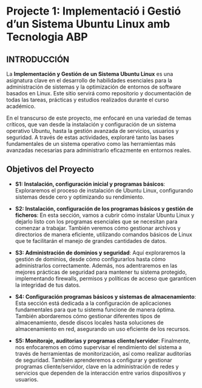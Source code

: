 # __Projecte 1: Implementació i Gestió d’un Sistema Ubuntu Linux amb Tecnologia ABP__

## __INTRODUCCIÓN__

La **Implementación y Gestión de un Sistema Ubuntu Linux** es una asignatura clave en el desarrollo de habilidades esenciales para la administración de sistemas y la optimización de entornos de software basados en Linux. Este sitio servirá como repositorio y documentación de todas las tareas, prácticas y estudios realizados durante el curso académico.

En el transcurso de este proyecto, me enfocaré en una variedad de temas críticos, que van desde la instalación y configuración de un sistema operativo Ubuntu, hasta la gestión avanzada de servicios, usuarios y seguridad. A través de estas actividades, exploraré tanto las bases fundamentales de un sistema operativo como las herramientas más avanzadas necesarias para administrarlo eficazmente en entornos reales.

## __Objetivos del Proyecto__

- **S1: Instalación, configuración inicial y programas básicos**: Exploraremos el proceso de instalación de Ubuntu Linux, configurando sistemas desde cero y optimizando su rendimiento.

- **S2: Instalación, configuración de los programas básicos y gestión de ficheros**: En esta sección, vamos a cubrir cómo instalar Ubuntu Linux y dejarlo listo con los programas esenciales que se necesitan para comenzar a trabajar. También veremos cómo gestionar archivos y directorios de manera eficiente, utilizando comandos básicos de Linux que te facilitarán el manejo de grandes cantidades de datos.

- **S3: Administración de dominios y seguridad**: Aquí exploraremos la gestión de dominios, desde cómo configurarlos hasta cómo administrarlos correctamente. Además, nos adentraremos en las mejores prácticas de seguridad para mantener tu sistema protegido, implementando firewalls, permisos y políticas de acceso que garanticen la integridad de tus datos.

- **S4: Configuración programas básicos y sistemas de almacenamiento**: Esta sección está dedicada a la configuración de aplicaciones fundamentales para que tu sistema funcione de manera óptima. También abordaremos cómo gestionar diferentes tipos de almacenamiento, desde discos locales hasta soluciones de almacenamiento en red, asegurando un uso eficiente de los recursos.

- **S5: Monitoraje, auditorias y programas cliente/servidor**: Finalmente, nos enfocaremos en cómo supervisar el rendimiento del sistema a través de herramientas de monitorización, así como realizar auditorías de seguridad. También aprenderemos a configurar y gestionar programas cliente/servidor, clave en la administración de redes y servicios que dependen de la interacción entre varios dispositivos y usuarios.
